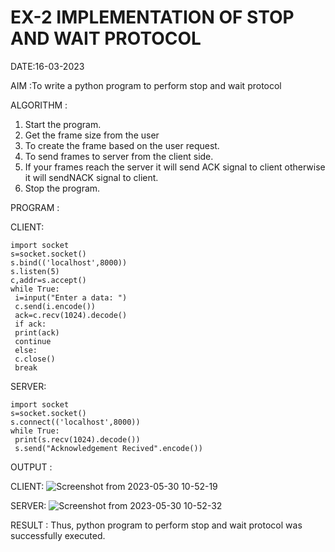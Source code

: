# EX-2 IMPLEMENTATION OF STOP AND WAIT PROTOCOL

DATE:16-03-2023

AIM :To write a python program to perform stop and wait protocol


ALGORITHM :
1. Start the program.
2. Get the frame size from the user
3. To create the frame based on the user request.
4. To send frames to server from the client side.
5. If your frames reach the server it will send ACK signal to client
otherwise it will sendNACK signal to client.
6. Stop the program.


PROGRAM :

CLIENT:
```
import socket
s=socket.socket()
s.bind(('localhost',8000))
s.listen(5)
c,addr=s.accept()
while True:
 i=input("Enter a data: ")
 c.send(i.encode())
 ack=c.recv(1024).decode()
 if ack:
 print(ack)
 continue
 else:
 c.close()
 break
 ```
 
SERVER:
```
import socket
s=socket.socket()
s.connect(('localhost',8000))
while True:
 print(s.recv(1024).decode())
 s.send("Acknowledgement Recived".encode())
```


OUTPUT :

CLIENT:
![Screenshot from 2023-05-30 10-52-19](https://github.com/Deeksha78/EX-2/assets/128116204/a845128a-0f00-48a9-9066-b37752ef45e2)

 
SERVER:
![Screenshot from 2023-05-30 10-52-32](https://github.com/Deeksha78/EX-2/assets/128116204/91c649e8-9f46-42aa-8ac1-aaec0312b13b)

 



RESULT :
Thus, python program to perform stop and wait protocol was successfully executed.

